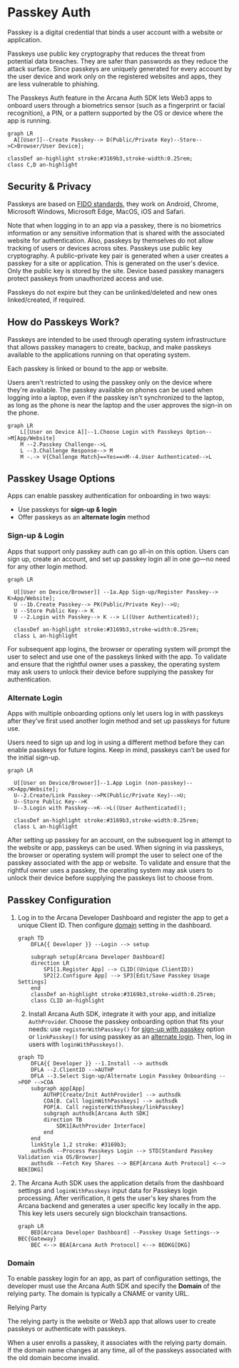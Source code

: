 # Passkey Auth

Passkey is a digital credential that binds a user account with a website or application.

Passkeys use public key cryptography that reduces the threat from potential data breaches. They are safer than passwords as they reduce the attack surface. Since passkeys are uniquely generated for every account by the user device and work only on the registered websites and apps, they are less vulnerable to phishing.

The Passkeys Auth feature in the Arcana Auth SDK lets Web3 apps to onboard users through a biometrics sensor (such as a fingerprint or facial recognition), a PIN, or a pattern supported by the OS or device where the app is running.

```
graph LR
  A[[User]]--Create Passkey--> D(Public/Private Key)--Store-->C>Browser/User Device];

classDef an-highlight stroke:#3169b3,stroke-width:0.25rem; 
class C,D an-highlight
```

## Security & Privacy

Passkeys are based on [FIDO standards](https://en.wikipedia.org/wiki/FIDO_Alliance), they work on Android, Chrome, Microsoft Windows, Microsoft Edge, MacOS, iOS and Safari.

Note that when logging in to an app via a passkey, there is no biometrics information or any sensitive information that is shared with the associated website for authentication. Also, passkeys by themselves do not allow tracking of users or devices across sites. Passkeys use public key cryptography. A public–private key pair is generated when a user creates a passkey for a site or application. This is generated on the user's device. Only the public key is stored by the site. Device based passkey managers protect passkeys from unauthorized access and use.

Passkeys do not expire but they can be unlinked/deleted and new ones linked/created, if required.

## How do Passkeys Work?

Passkeys are intended to be used through operating system infrastructure that allows passkey managers to create, backup, and make passkeys available to the applications running on that operating system.

Each passkey is linked or bound to the app or website.

Users aren't restricted to using the passkey only on the device where they're available. The passkey available on phones can be used when logging into a laptop, even if the passkey isn't synchronized to the laptop, as long as the phone is near the laptop and the user approves the sign-in on the phone.

```
graph LR
    L[[User on Device A]]--1.Choose Login with Passkeys Option-->M[App/Website]
    M --2.Passkey Challenge-->L
    L --3.Challenge Response--> M
    M -.-> V{Challenge Match}==Yes==>M--4.User Authenticated-->L
```

## Passkey Usage Options

Apps can enable passkey authentication for onboarding in two ways:

- Use passkeys for **sign-up & login**
- Offer passkeys as an **alternate login** method

### Sign-up & Login

Apps that support only passkey auth can go all-in on this option. Users can sign up, create an account, and set up passkey login all in one go—no need for any other login method.

```
graph LR

  U[[User on Device/Browser]] --1a.App Sign-up/Register Passkey--> K>App/Website];
  U --1b.Create Passkey--> PK(Public/Private Key)-->U;
  U --Store Public Key--> K
  U --2.Login with Passkey--> K --> L((User Authenticated));

  classDef an-highlight stroke:#3169b3,stroke-width:0.25rem; 
  class L an-highlight
```

For subsequent app logins, the browser or operating system will prompt the user to select and use one of the passkeys linked with the app. To validate and ensure that the rightful owner uses a passkey, the operating system may ask users to unlock their device before supplying the passkey for authentication.

### Alternate Login

Apps with multiple onboarding options only let users log in with passkeys after they’ve first used another login method and set up passkeys for future use.

Users need to sign up and log in using a different method before they can enable passkeys for future logins. Keep in mind, passkeys can’t be used for the initial sign-up.

```
graph LR

  U[[User on Device/Browser]]--1.App Login (non-passkey)-->K>App/Website];
  U--2.Create/Link Passkey-->PK(Public/Private Key)-->U;
  U--Store Public Key-->K
  U--3.Login with Passkey-->K-->L((User Authenticated));

  classDef an-highlight stroke:#3169b3,stroke-width:0.25rem; 
  class L an-highlight
```

After setting up passkey for an account, on the subsequent log in attempt to the website or app, passkeys can be used. When signing in via passkeys, the browser or operating system will prompt the user to select one of the passkey associated with the app or website. To validate and ensure that the rightful owner uses a passkey, the operating system may ask users to unlock their device before supplying the passkeys list to choose from.

## Passkey Configuration

1. Log in to the Arcana Developer Dashboard and register the app to get a unique Client ID. Then configure [domain](#domain) setting in the dashboard.

   ```
   graph TD
       DFLA{{ Developer }} --Login --> setup

       subgraph setup[Arcana Developer Dashboard]
       direction LR  
           SP1[1.Register App] --> CLID((Unique ClientID))
           SP2[2.Configure App] --> SP3[Edit/Save Passkey Usage Settings]
       end
       classDef an-highlight stroke:#3169b3,stroke-width:0.25rem; 
       class CLID an-highlight

   ```

   2. Install Arcana Auth SDK, integrate it with your app, and initialize `AuthProvide`r. Choose the passkey onboarding option that fits your needs: use `registerWithPasskey()` for [sign-up with passkey](./#sign-up-login) option or `linkPasskey()` for using passkey as an [alternate login](./#alternate-login). Then, log in users with `loginWithPasskeys()`.

   ```
   graph TD
       DFLA{{ Developer }} --1.Install --> authsdk
       DFLA --2.ClientID -->AUTHP
       DFLA --3.Select Sign-up/Alternate Login Passkey Onboarding -->POP -->COA
       subgraph app[App]
           AUTHP[Create/Init AuthProvider] --> authsdk
           COA[B. Call loginWithPasskeys] --> authsdk
           POP[A. Call registerWithPasskey/linkPasskey]
           subgraph authsdk[Arcana Auth SDK]
           direction TB 
               SDK1[AuthProvider Interface] 
           end
       end
       linkStyle 1,2 stroke: #3169b3;
       authsdk --Process Passkeys Login --> STD[Standard Passkey Validation via OS/Browser]
       authsdk --Fetch Key Shares --> BEP[Arcana Auth Protocol] <--> BEK[DKG]
   ```

1. The Arcana Auth SDK uses the application details from the dashboard settings and `loginWithPasskeys` input data for Passkeys login processing. After verification, it gets the user's key shares from the Arcana backend and generates a user specific key locally in the app. This key lets users securely sign blockchain transactions.

   ```
   graph LR
       BED[Arcana Developer Dashboard] --Passkey Usage Settings--> BEC{Gateway} 
       BEC <--> BEA[Arcana Auth Protocol] <--> BEDKG[DKG]
   ```

### Domain

To enable passkey login for an app, as part of configuration settings, the developer must use the Arcana Auth SDK and specify the **Domain** of the relying party. The domain is typically a CNAME or vanity URL.

Relying Party

The relying party is the website or Web3 app that allows user to create passkeys or authenticate with passkeys.

When a user enrolls a passkey, it associates with the relying party domain. If the domain name changes at any time, all of the passkeys associated with the old domain become invalid.
